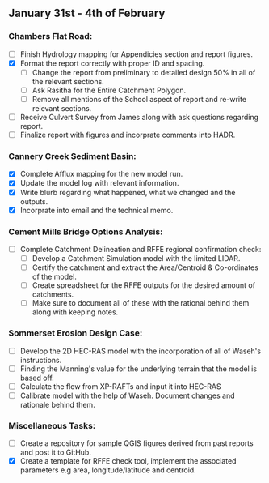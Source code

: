 ## January 31st - 4th of February

### Chambers Flat Road:

- [ ] Finish Hydrology mapping for Appendicies section and report figures.
- [x] Format the report correctly with proper ID and spacing.
  - [ ] Change the report from preliminary to detailed design 50% in all of the relevant sections.
  - [ ] Ask Rasitha for the Entire Catchment Polygon.
  - [ ] Remove all mentions of the School aspect of report and re-write relevant sections.
- [ ] Receive Culvert Survey from James along with ask questions regarding report. 
- [ ] Finalize report with figures and incorprate comments into HADR.

### Cannery Creek Sediment Basin:

- [x] Complete Afflux mapping for the new model run.
- [x] Update the model log with relevant information.
- [x] Write blurb regarding what happened, what we changed and the outputs.
- [x] Incorprate into email and the technical memo.

### Cement Mills Bridge Options Analysis:

- [ ] Complete Catchment Delineation and RFFE regional confirmation check:
  - [ ] Develop a Catchment Simulation model with the limited LIDAR.
  - [ ] Certify the catchment and extract the Area/Centroid & Co-ordinates of the model.
  - [ ] Create spreadsheet for the RFFE outputs for the desired amount of catchments.
  - [ ] Make sure to document all of these with the rational behind them along with keeping notes.

### Sommerset Erosion Design Case:
- [ ] Develop the 2D HEC-RAS model with the incorporation of all of Waseh's instructions.
- [ ] Finding the Manning's value for the underlying terrain that the model is based off.
- [ ] Calculate the flow from XP-RAFTs and input it into HEC-RAS
- [ ] Calibrate model with the help of Waseh. Document changes and rationale behind them. 

### Miscellaneous Tasks:

- [ ] Create a repository for sample QGIS figures derived from past reports and post it to GitHub.
- [x] Create a template for RFFE check tool, implement the associated parameters e.g area, longitude/latitude and centroid.